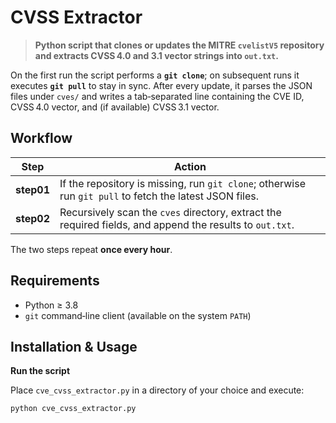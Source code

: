 # CVSS Extractor

> **Python script that clones or updates the MITRE `cvelistV5` repository and extracts CVSS 4.0 and 3.1 vector strings into `out.txt`.**

On the first run the script performs a **`git clone`**; on subsequent runs it executes **`git pull`** to stay in sync. After every update, it parses the JSON files under `cves/` and writes a tab‑separated line containing the CVE ID, CVSS 4.0 vector, and (if available) CVSS 3.1 vector.

## Workflow

| Step  | Action |
|-------|--------|
| **step01** | If the repository is missing, run `git clone`; otherwise run `git pull` to fetch the latest JSON files. |
| **step02** | Recursively scan the `cves` directory, extract the required fields, and append the results to `out.txt`. |

The two steps repeat **once every hour**.

## Requirements

- Python ≥ 3.8
- `git` command‑line client (available on the system `PATH`)

## Installation & Usage

**Run the script**

   Place `cve_cvss_extractor.py` in a directory of your choice and execute:

   ```bash
   python cve_cvss_extractor.py
